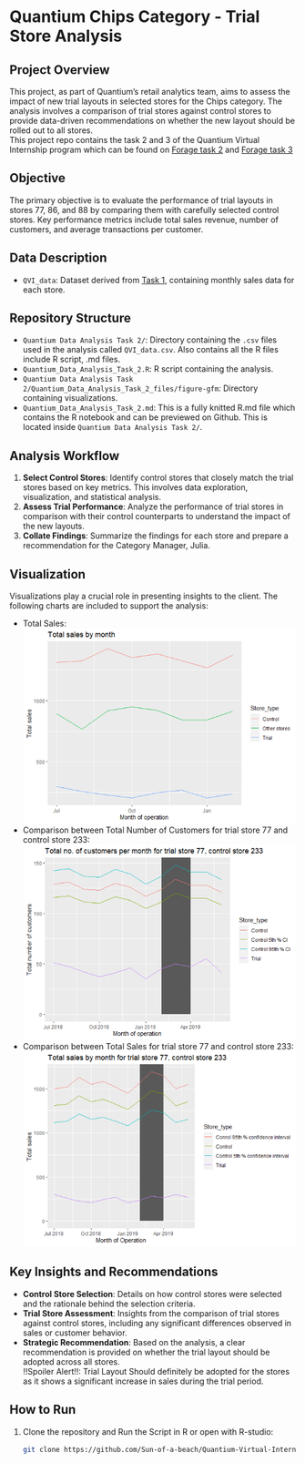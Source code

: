 # Quantium Chips Category - Trial Store Analysis

## Project Overview
This project, as part of Quantium’s retail analytics team, aims to assess the impact of new trial layouts in selected stores for the Chips category. The analysis involves a comparison of trial stores against control stores to provide data-driven recommendations on whether the new layout should be rolled out to all stores.
<br>This project repo contains the task 2 and 3 of the Quantium Virtual Internship program which can be found on [Forage task 2](https://www.theforage.com/virtual-experience/NkaC7knWtjSbi6aYv/quantium/data-analytics-rqkb/experimentation-and-uplift-testing) and [Forage task 3](https://www.theforage.com/virtual-experience/NkaC7knWtjSbi6aYv/quantium/data-analytics-rqkb/analytics-and-commercial-application)
## Objective
The primary objective is to evaluate the performance of trial layouts in stores 77, 86, and 88 by comparing them with carefully selected control stores. Key performance metrics include total sales revenue, number of customers, and average transactions per customer.

## Data Description
- `QVI_data`: Dataset derived from [Task 1](https://github.com/Sun-of-a-beach/Quantium-Virtual-Internship---Retail-Strategy-and-Analytics-Task-1), containing monthly sales data for each store.

## Repository Structure
- `Quantium Data Analysis Task 2/`: Directory containing the `.csv` files used in the analysis called `QVI_data.csv`. Also contains all the R files include R script, .md files.
- `Quantium_Data_Analysis_Task_2.R`: R script containing the analysis.
- `Quantium Data Analysis Task 2/Quantium_Data_Analysis_Task_2_files/figure-gfm`: Directory containing visualizations.
- `Quantium_Data_Analysis_Task_2.md`: This is a fully knitted R.md file which contains the R notebook and can be previewed on Github. This is located inside `Quantium Data Analysis Task 2/`.

## Analysis Workflow
1. **Select Control Stores**: Identify control stores that closely match the trial stores based on key metrics. This involves data exploration, visualization, and statistical analysis.
2. **Assess Trial Performance**: Analyze the performance of trial stores in comparison with their control counterparts to understand the impact of the new layouts.
3. **Collate Findings**: Summarize the findings for each store and prepare a recommendation for the Category Manager, Julia.

## Visualization
Visualizations play a crucial role in presenting insights to the client. The following charts are included to support the analysis:

- Total Sales:<br>![Total Sales](images/TotalSales.png)
- Comparison between Total Number of Customers for trial store 77 and control store 233:<br>![Comparison between Total Number of Customers for trial store 77 and control store 233](images/TrialStore77vsControlStore233-TotalCustomers.png)
- Comparison between Total Sales for trial store 77 and control store 233:<br>![Comparison between Total Sales for trial store 77 and control store 233](images/TrialStore77vsControlStore233-TotalSales.png)

## Key Insights and Recommendations
- **Control Store Selection**: Details on how control stores were selected and the rationale behind the selection criteria.
- **Trial Store Assessment**: Insights from the comparison of trial stores against control stores, including any significant differences observed in sales or customer behavior.
- **Strategic Recommendation**: Based on the analysis, a clear recommendation is provided on whether the trial layout should be adopted across all stores.<br>!!Spoiler Alert!!: Trial Layout Should definitely be adopted for the stores as it shows a significant increase in sales during the trial period. 

## How to Run
1. Clone the repository and Run the Script in R or open with R-studio:
   ```sh
   git clone https://github.com/Sun-of-a-beach/Quantium-Virtual-Internship---Retail-Strategy-and-Analytics-Task-2.git
   ```
